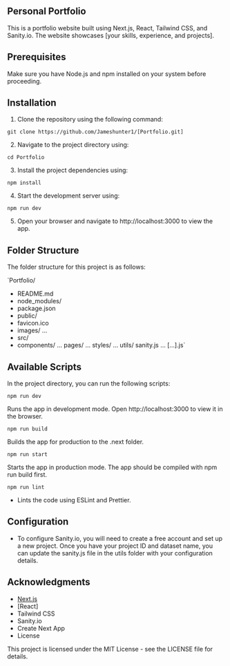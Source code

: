 ## Personal Portfolio

This is a portfolio website built using Next.js, React, Tailwind CSS, and Sanity.io. The website showcases [your skills, experience, and projects].

## Prerequisites

Make sure you have Node.js and npm installed on your system before proceeding.

## Installation

1. Clone the repository using the following command:

 `git clone https://github.com/Jameshunter1/[Portfolio.git]`

2. Navigate to the project directory using:

 `cd Portfolio`

3. Install the project dependencies using:

 `npm install`

4. Start the development server using:

  `npm run dev`

  5. Open your browser and navigate to http://localhost:3000 to view the app.

## Folder Structure

The folder structure for this project is as follows:

`Portfolio/
- README.md
-  node_modules/
- package.json
- public/
 -  favicon.ico
 - images/
      ...
- src/
 - components/
      ...
    pages/
      ...
    styles/
      ...
    utils/
      sanity.js
      ...
    [...].js`

## Available Scripts

In the project directory, you can run the following scripts:

`npm run dev`

Runs the app in development mode. Open http://localhost:3000 to view it in the browser.

`npm run build`

Builds the app for production to the .next folder.

`npm run start`

Starts the app in production mode. The app should be compiled with npm run build first.

`npm run lint`

- Lints the code using ESLint and Prettier.

## Configuration

- To configure Sanity.io, you will need to create a free account and set up a new project. Once you have your project ID and dataset name, you can update the sanity.js file in the utils folder with your configuration details.

## Acknowledgments

- [Next.js](https://nextjs.org/)
- [React]
- Tailwind CSS
- Sanity.io
- Create Next App
- License

This project is licensed under the MIT License - see the LICENSE file for details.
